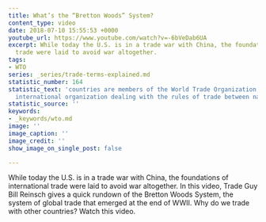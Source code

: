 ```yaml
---
title: What’s the “Bretton Woods” System?
content_type: video
date: 2018-07-10 15:55:53 +0000
youtube_url: https://www.youtube.com/watch?v=-6bVeDab6UA
excerpt: While today the U.S. is in a trade war with China, the foundations of international
  trade were laid to avoid war altogether.
tags:
- WTO
series: _series/trade-terms-explained.md
statistic_number: 164
statistic_text: 'countries are members of the World Trade Organization, the only global
  international organization dealing with the rules of trade between nations. '
statistic_source: ''
keywords:
- _keywords/wto.md
image: ''
image_caption: ''
image_credit: ''
show_image_on_single_post: false

---
```

While today the U.S. is in a trade war with China, the foundations of international trade were laid to avoid war altogether. In this video, Trade Guy Bill Reinsch gives a quick rundown of the Bretton Woods System, the system of global trade that emerged at the end of WWII. Why do we trade with other countries? Watch this video.